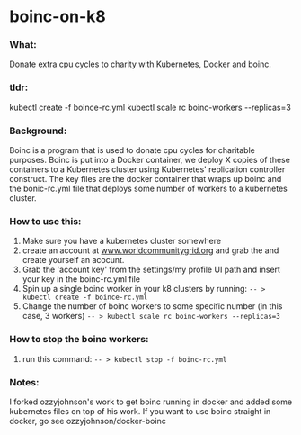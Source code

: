 boinc-on-k8
===========

### What: 
Donate extra cpu cycles to charity with Kubernetes, Docker and boinc.

### tldr: 
kubectl create -f boince-rc.yml 
kubectl scale rc boinc-workers --replicas=3

### Background:

Boinc is a program that is used to donate cpu cycles for charitable purposes. Boinc is put into a Docker container, we deploy X copies of these containers to a Kubernetes cluster using Kubernetes' replication controller construct. The key files are the docker container that wraps up boinc and the bonic-rc.yml file that deploys some number of workers to a kubernetes cluster. 


 ### How to use this:

 1. Make sure you have a kubernetes cluster somewhere
 2. create an account at www.worldcommunitygrid.org and grab the and create yourself an acocunt. 
 3. Grab the 'account key' from the settings/my profile UI path and insert your key in the boinc-rc.yml file
 4. Spin up a single  boinc worker in your k8 clusters by running:
 `-- > kubectl create -f boince-rc.yml `
 5. Change the number of boinc workers to some specific number (in this case, 3 workers)
 `-- > kubectl scale rc boinc-workers --replicas=3`
 
### How to stop the boinc workers:

 1. run this command:
 `-- > kubectl stop -f boinc-rc.yml `




### Notes:

I forked ozzyjohnson's work to get boinc running in docker and added some kubernetes files on top of his work. If you want to use boinc straight in docker, go see ozzyjohnson/docker-boinc

